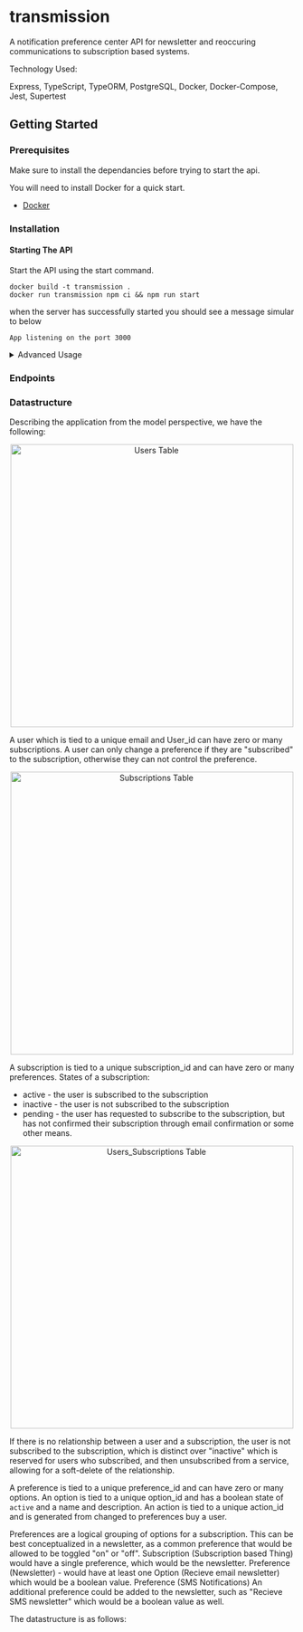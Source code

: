 # transmission

A notification preference center API for newsletter and reoccuring communications to subscription based systems.


Technology Used:

Express, TypeScript, TypeORM, PostgreSQL, Docker, Docker-Compose, Jest, Supertest

## Getting Started

### Prerequisites

Make sure to install the dependancies before trying to start the api. 

You will need to install Docker for a quick start.

- [Docker](https://docs.docker.com/get-docker/)

### Installation

#### Starting The API

Start the API using the start command. 

```
docker build -t transmission . 
docker run transmission npm ci && npm run start
```

when the server has successfully started you should see a message simular to below

```
App listening on the port 3000
```

<details>
  <summary>Advanced Usage</summary>

<h3>Setting Custom Port</h3>

<p>You can supply a different port by setting the Environment Variable `PORT` to your desired port.</p>

<h3>Production Build</h3>

<p>In production you will use a target distrobution build that will not include the devdependancies</p>

```bash
npm run build
npm run serve
```

</details>

### Endpoints 




### Datastructure


Describing the application from the model perspective, we have the following:

<div align="center">
  <img src="https://github.com/Crucible-Standard/transmission/assets/127320/00d14c94-5e77-4a4f-b632-8ff2cb547cd5" alt="Users Table" width="500px" />
</div>

A user which is tied to a unique email and User_id can have zero or many subscriptions.
A user can only change a preference if they are "subscribed" to the subscription, otherwise they can not control the preference.


<div align="center"> 
  <img src="https://github.com/Crucible-Standard/transmission/assets/127320/6b98e51d-48ee-46f7-8a7b-b52954f035ca" alt="Subscriptions Table" width="500px" />
</div>


A subscription is tied to a unique subscription_id and can have zero or many preferences.
States of a subscription:
- active - the user is subscribed to the subscription
- inactive - the user is not subscribed to the subscription
- pending - the user has requested to subscribe to the subscription, but has not confirmed their subscription through email confirmation or some other means.

  
<div align="center">
  <img src="https://github.com/Crucible-Standard/transmission/assets/127320/89317bd9-a71a-41cb-b45c-3c4d742a82df" alt="Users_Subscriptions Table"  width="500px" />
</div>

If there is no relationship between a user and a subscription, the user is not subscribed to the subscription, which is distinct over "inactive" which is reserved for users who subscribed, and then unsubscribed from a service, allowing for a soft-delete of the relationship.




A preference is tied to a unique preference_id and can have zero or many options.
An option is tied to a unique option_id and has a boolean state of `active` and a name and description.
An action is tied to a unique action_id and is generated from changed to preferences buy a user.

Preferences are a logical grouping of options for a subscription. This can be best conceptualized in a newsletter, as a common preference that would be allowed to be toggled "on" or "off". 
Subscription (Subscription based Thing) would have a single preference, which would be the newsletter.
Preference (Newsletter) - would have at least one Option (Recieve email newsletter) which would be a boolean value.
Preference (SMS Notifications) An additional preference could be added to the newsletter, such as "Recieve SMS newsletter" which would be a boolean value as well.




The datastructure is as follows:




